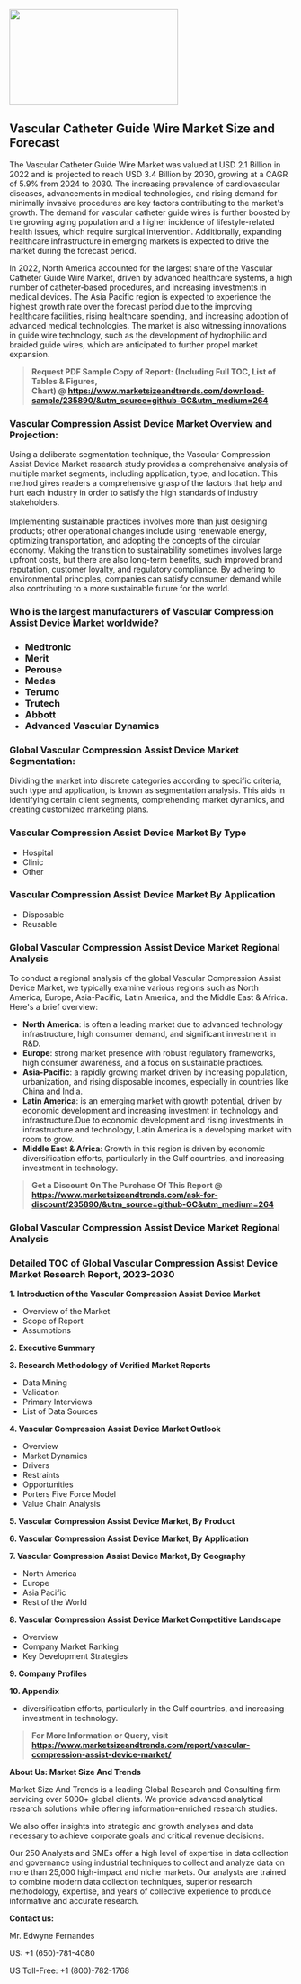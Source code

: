 <p><img class="alignnone size-medium wp-image-20088" src="https://ffe5etoiles.com/wp-content/uploads/2024/12/MST1-300x171.png" alt="" width="300" height="171" /></p><h2>Vascular Catheter Guide Wire Market Size and Forecast</h2><p>The Vascular Catheter Guide Wire Market was valued at USD 2.1 Billion in 2022 and is projected to reach USD 3.4 Billion by 2030, growing at a CAGR of 5.9% from 2024 to 2030. The increasing prevalence of cardiovascular diseases, advancements in medical technologies, and rising demand for minimally invasive procedures are key factors contributing to the market's growth. The demand for vascular catheter guide wires is further boosted by the growing aging population and a higher incidence of lifestyle-related health issues, which require surgical intervention. Additionally, expanding healthcare infrastructure in emerging markets is expected to drive the market during the forecast period.</p><p>In 2022, North America accounted for the largest share of the Vascular Catheter Guide Wire Market, driven by advanced healthcare systems, a high number of catheter-based procedures, and increasing investments in medical devices. The Asia Pacific region is expected to experience the highest growth rate over the forecast period due to the improving healthcare facilities, rising healthcare spending, and increasing adoption of advanced medical technologies. The market is also witnessing innovations in guide wire technology, such as the development of hydrophilic and braided guide wires, which are anticipated to further propel market expansion.</p></p><blockquote id="" class=""><strong>Request PDF Sample Copy of Report: (Including Full TOC, List of Tables &amp; Figures, Chart)&nbsp;@&nbsp;<strong><a href="https://www.marketsizeandtrends.com/download-sample/235890/&utm_source=github-GC&utm_medium=264" target="_blank">https://www.marketsizeandtrends.com/download-sample/235890/&utm_source=github-GC&utm_medium=264</a></strong></strong></blockquote><h3 id="" class="">Vascular Compression Assist Device Market&nbsp;Overview and Projection:</h3><p id="" class="">Using a deliberate segmentation technique, the Vascular Compression Assist Device Market research study provides a comprehensive analysis of multiple market segments, including application, type, and location. This method gives readers a comprehensive grasp of the factors that help and hurt each industry in order to satisfy the high standards of industry stakeholders. <br /> <br />Implementing sustainable practices involves more than just designing products; other operational changes include using renewable energy, optimizing transportation, and adopting the concepts of the circular economy. Making the transition to sustainability sometimes involves large upfront costs, but there are also long-term benefits, such improved brand reputation, customer loyalty, and regulatory compliance. By adhering to environmental principles, companies can satisfy consumer demand while also contributing to a more sustainable future for the world.</p><h3 id="" class="">Who is the largest manufacturers of&nbsp;Vascular Compression Assist Device Market worldwide?</h3><h3 class=""><p><ul><li>Medtronic </li><li> Merit </li><li> Perouse </li><li> Medas </li><li> Terumo </li><li> Trutech </li><li> Abbott </li><li> Advanced Vascular Dynamics</li></ul></p></h3><h3 id="" class="">Global&nbsp;Vascular Compression Assist Device Market Segmentation:</h3><p id="" class="">Dividing the market into discrete categories according to specific criteria, such type and application, is known as segmentation analysis. This aids in identifying certain client segments, comprehending market dynamics, and creating customized marketing plans.</p><h3 id="" class="">Vascular Compression Assist Device Market&nbsp;By Type</h3><p><p><ul><li>Hospital</li><li> Clinic</li><li> Other</p></li></ul></p></p><h3 id="" class="">Vascular Compression Assist Device Market&nbsp;By Application</h3><p class=""><p><ul><li>Disposable</li><li> Reusable</li></ul></p></p><h3 id="" class="">Global Vascular Compression Assist Device Market Regional Analysis</h3><p id="" class="">To conduct a regional analysis of the global Vascular Compression Assist Device Market, we typically examine various regions such as North America, Europe, Asia-Pacific, Latin America, and the Middle East &amp; Africa. Here's a brief overview:</p><ul><li><strong>North America</strong>: is often a leading market due to advanced technology infrastructure, high consumer demand, and significant investment in R&amp;D.</li><li><strong>Europe</strong>: strong market presence with robust regulatory frameworks, high consumer awareness, and a focus on sustainable practices.</li><li><strong>Asia-Pacific</strong>: a rapidly growing market driven by increasing population, urbanization, and rising disposable incomes, especially in countries like China and India.</li><li><strong>Latin America</strong>: is an emerging market with growth potential, driven by economic development and increasing investment in technology and infrastructure.Due to economic development and rising investments in infrastructure and technology, Latin America is a developing market with room to grow.</li><li><strong>Middle East &amp; Africa</strong>: Growth in this region is driven by economic diversification efforts, particularly in the Gulf countries, and increasing investment in technology.</li></ul><blockquote id="" class=""><strong>Get a Discount On The Purchase Of This Report @ <strong><a href="https://www.marketsizeandtrends.com/ask-for-discount/235890/&utm_source=github-GC&utm_medium=264" target="_blank">https://www.marketsizeandtrends.com/ask-for-discount/235890/&utm_source=github-GC&utm_medium=264</a></strong></strong></blockquote><h3 id="" class="">Global Vascular Compression Assist Device Market Regional Analysis</h3><h3 id="" class="">Detailed TOC of Global Vascular Compression Assist Device Market Research Report, 2023-2030</h3><p id="" class=""><strong>1. Introduction of the Vascular Compression Assist Device Market</strong></p><ul><li>Overview of the Market</li><li>Scope of Report</li><li>Assumptions</li></ul><p id="" class=""><strong>2. Executive Summary</strong></p><p id="" class=""><strong>3. Research Methodology of Verified Market Reports</strong></p><ul><li>Data Mining</li><li>Validation</li><li>Primary Interviews</li><li>List of Data Sources</li></ul><p id="" class=""><strong>4. Vascular Compression Assist Device Market Outlook</strong></p><ul><li>Overview</li><li>Market Dynamics</li><li>Drivers</li><li>Restraints</li><li>Opportunities</li><li>Porters Five Force Model</li><li>Value Chain Analysis</li></ul><p id="" class=""><strong>5. Vascular Compression Assist Device Market, By Product</strong></p><p id="" class=""><strong>6. Vascular Compression Assist Device Market, By Application</strong></p><p id="" class=""><strong>7. Vascular Compression Assist Device Market, By Geography</strong></p><ul><li>North America</li><li>Europe</li><li>Asia Pacific</li><li>Rest of the World</li></ul><p id="" class=""><strong>8. Vascular Compression Assist Device Market Competitive Landscape</strong></p><ul><li>Overview</li><li>Company Market Ranking</li><li>Key Development Strategies</li></ul><p id="" class=""><strong>9. Company Profiles</strong></p><p id="" class=""><strong>10. Appendix</strong></p><ul><li>diversification efforts, particularly in the Gulf countries, and increasing investment in technology.</li></ul><blockquote id="" class=""><strong>For More Information or Query, visit <strong><strong><a href="https://www.marketsizeandtrends.com/report/vascular-compression-assist-device-market/" target="_blank">https://www.marketsizeandtrends.com/report/vascular-compression-assist-device-market/</a></strong></strong></strong></blockquote><p id="" class=""><strong>About Us: Market Size And Trends</strong></p><p id="" class="">Market Size And Trends is a leading Global Research and Consulting firm servicing over 5000+ global clients. We provide advanced analytical research solutions while offering information-enriched research studies.</p><p id="" class="">We also offer insights into strategic and growth analyses and data necessary to achieve corporate goals and critical revenue decisions.</p><p id="" class="">Our 250 Analysts and SMEs offer a high level of expertise in data collection and governance using industrial techniques to collect and analyze data on more than 25,000 high-impact and niche markets. Our analysts are trained to combine modern data collection techniques, superior research methodology, expertise, and years of collective experience to produce informative and accurate research.</p><p id="" class=""><strong>Contact us:</strong></p><p id="" class="">Mr. Edwyne Fernandes</p><p id="" class="">US: +1 (650)-781-4080</p><p id="" class="">US Toll-Free: +1 (800)-782-1768</p>
